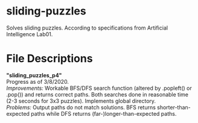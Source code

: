 # sliding-puzzles
Solves sliding puzzles. According to specifications from Artificial Intelligence Lab01. 

# File Descriptions

<b>"sliding_puzzles_p4"</b>
<br>
Progress as of 3/8/2020. 
<br>
<i>Improvements:</i> Workable BFS/DFS search function (altered by .popleft() or .pop()) and returns correct paths. Both searches done in reasonable time (2-3 seconds for 3x3 puzzles). Implements global directory.<br>
<i>Problems:</i> Output paths do not match solutions. BFS returns shorter-than-expected paths while DFS returns (far-)longer-than-expected paths.
